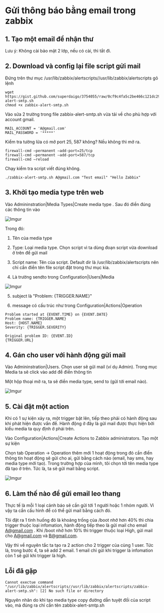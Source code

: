 # Gửi thông báo bằng email trong zabbix

## 1. Tạo một email để nhận thư

Lưu ý: Không cài bảo mật 2 lớp, nếu có cài, thì tắt đi.

## 2. Download và config lại file script gửi mail

Đứng trên thư mục /usr/lib/zabbix/alertscripts//usr/lib/zabbix/alertscripts gõ lệnh

```
wget https://gist.github.com/superdaigo/3754055/raw/0cf9c4fa5c2be466c121dc29d574dcf4122d1b17/zabbix-alert-smtp.sh
chmod +x zabbix-alert-smtp.sh
```

Vào sửa 2 trường trong file zabbix-alert-smtp.sh vừa tải về cho phù hợp với account gmail. 

```
MAIL_ACCOUNT = 'A@gmail.com'
MAIL_PASSWORD = '*****'
```

Kiểm tra tường lửa có mở port 25, 587 không? Nếu không thì mở ra.

```
firewall-cmd –permanent –add-port=25/tcp
firewall-cmd –permanent –add-port=587/tcp
firewall-cmd –reload
```

Chạy kiểm tra script viết đúng không.

`./zabbix-alert-smtp.sh A@gmail.com "Test email" "Hello Zabbix"`

## 3. Khởi tạo media type trên web

Vào Admininstration|Media Types|Create media type . Sau đó điền đúng các thông tin vào

![Imgur](https://i.imgur.com/DtgeSAa.png)

Trong đó: 

1. Tên của media type 

2. Type: Loại media type. Chọn script vì ta dùng đoạn script vừa download ở trên để gửi mail

3. Script name: Tên của script. Default dir là /usr/lib/zabbix/alertscripts nên chỉ cần điền tên file script đặt trong thư mục kia.

4. Là trường sendto trong Configuration|Users|Media

![Imgur](https://i.imgur.com/kNTdy6Z.png)

5. subject là "Problem: {TRIGGER.NAME}"

6. message có cấu trúc như trong Configuration|Actions|Operation

```
Problem started at {EVENT.TIME} on {EVENT.DATE}
Problem name: {TRIGGER.NAME}
Host: {HOST.NAME}
Severity: {TRIGGER.SEVERITY}

Original problem ID: {EVENT.ID}
{TRIGGER.URL}
```

## 4. Gán cho user với hành động gửi mail

Vào Admininstration|Users. Chọn user sẽ gửi mail (ví dụ Admin). Trong mục Media ta sẽ click vào add để điền thông tin 

Một hộp thoại mở ra, ta sẽ điền media type, send to (gửi tới email nào).

![Imgur](https://i.imgur.com/DADimGF.png)

## 5. Cài đặt một action

Khi có 1 sự kiện xảy ra, một trigger bật lên, tiếp theo phải có hành động sau khi phát hiện được vấn đề. Hành động ở đây là gửi mail
được thực hiện bởi kiểu media ta quy định ở phái trên.

Vào Configuration|Actions|Create Actions to Zabbix administrators. Tạo một sự kiện 

Chọn tab Operation -> Operation thêm mới 1 hoạt động trong đó cần điền thông tin hoạt động sẽ gửi cho ai, gửi bằng cách nào (email, hay sms, hay media 
type mới tạo). Trong trường hợp của mình, tôi chọn tới tên media type đã tạo ở trên. Tức là, ta sẽ gửi mail bằng script.

![Imgur](https://i.imgur.com/6Il8eFM.png)


## 6. Làm thế nào để gửi email leo thang

Thực tế là mỗi 1 loại cảnh báo sẽ cần gửi tới 1 người hoặc 1 nhóm người. Vì vậy ta cần cấu hình để có thể gửi mail bằng cách đó.

Tôi đặt ra 1 tình huống đó là khoảng trống của /boot nhở hơn 40% thì chia trigger thuộc loại infomation, hành động tiếp theo là gửi mail cho 
email A@gmail.com . Khi /boot nhở hơn 10% thì trigger thuộc loại High, gửi mail cho A@gmail.com và B@gmail.com.

Vậy thì về nguyên tắc ta tạo ra 2 action cho 2 trigger của cùng 1 user. Tức là, trong bước 4, ta sẽ add 2 email. 1 email chỉ gửi khi trigger là infomation
còn 1 sẽ gửi khi trigger là high.


## Lỗi đã gặp

`Cannot exectue command "/usr/lib/zabbix/alertscripts//usr/lib/zabbix/alertscripts/zabbix-alert-smtp.sh": [2] No such file or directory`

Nguyên nhân do khi tạo media type copy đường dẫn tuyệt đối của script vào, mà đúng ra chỉ cần tên zabbix-alert-smtp.sh

